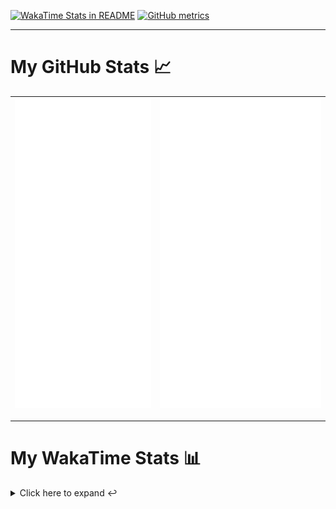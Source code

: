 [![WakaTime Stats in README](https://github.com/LOsioChico/LOsioChico/actions/workflows/waka.yml/badge.svg)](https://github.com/LOsioChico/LOsioChico/actions/workflows/waka.yml) [![GitHub metrics](https://github.com/LOsioChico/LOsioChico/actions/workflows/metrics.yml/badge.svg)](https://github.com/LOsioChico/LOsioChico/actions/workflows/metrics.yml)

---

# My GitHub Stats 📈

| ![](./assets/metrics.svg) | ![](./assets/metrics2.svg) |
| ------------------------- | -------------------------- |

---

# My WakaTime Stats 📊

<details>
<summary>Click here to expand ↩️</summary>
<br>

<!--START_SECTION:waka-->
![Code Time](http://img.shields.io/badge/Code%20Time-2%2C269%20hrs%2023%20mins-blue)

![Lines of code](https://img.shields.io/badge/From%20Hello%20World%20I%27ve%20Written-422.4%20thousand%20lines%20of%20code-blue)

**🐱 My GitHub Data** 

> 📦 697.7 kB Used in GitHub's Storage 
 > 
> 🏆 248 Contributions in the Year 2025
 > 
> 🚫 Not Opted to Hire
 > 
> 📜 29 Public Repositories 
 > 
> 🔑 34 Private Repositories 
 > 
**I'm a Night 🦉** 

```text
🌞 Morning                654 commits         ████░░░░░░░░░░░░░░░░░░░░░   14.32 % 
🌆 Daytime                1439 commits        ████████░░░░░░░░░░░░░░░░░   31.52 % 
🌃 Evening                1567 commits        █████████░░░░░░░░░░░░░░░░   34.32 % 
🌙 Night                  906 commits         █████░░░░░░░░░░░░░░░░░░░░   19.84 % 
```
📅 **I'm Most Productive on Thursday** 

```text
Monday                   620 commits         ███░░░░░░░░░░░░░░░░░░░░░░   13.58 % 
Tuesday                  694 commits         ████░░░░░░░░░░░░░░░░░░░░░   15.20 % 
Wednesday                523 commits         ███░░░░░░░░░░░░░░░░░░░░░░   11.45 % 
Thursday                 843 commits         █████░░░░░░░░░░░░░░░░░░░░   18.46 % 
Friday                   703 commits         ████░░░░░░░░░░░░░░░░░░░░░   15.40 % 
Saturday                 752 commits         ████░░░░░░░░░░░░░░░░░░░░░   16.47 % 
Sunday                   431 commits         ██░░░░░░░░░░░░░░░░░░░░░░░   09.44 % 
```


📊 **This Week I Spent My Time On** 

```text
💬 Programming Languages: 
Astro                    6 hrs 11 mins       ███████████████████░░░░░░   75.49 % 
TypeScript               46 mins             ██░░░░░░░░░░░░░░░░░░░░░░░   09.52 % 
Other                    39 mins             ██░░░░░░░░░░░░░░░░░░░░░░░   07.94 % 
SQL                      23 mins             █░░░░░░░░░░░░░░░░░░░░░░░░   04.72 % 
JSON                     6 mins              ░░░░░░░░░░░░░░░░░░░░░░░░░   01.25 % 
```

**I Mostly Code in TypeScript** 

```text
TypeScript               33 repos            ████████████░░░░░░░░░░░░░   49.25 % 
Scala                    9 repos             ███░░░░░░░░░░░░░░░░░░░░░░   13.43 % 
JavaScript               7 repos             ███░░░░░░░░░░░░░░░░░░░░░░   10.45 % 
CSS                      5 repos             ██░░░░░░░░░░░░░░░░░░░░░░░   07.46 % 
Astro                    4 repos             █░░░░░░░░░░░░░░░░░░░░░░░░   05.97 % 
```




 Last Updated on 28/06/2025 01:10:57 UTC
<!--END_SECTION:waka-->

## </details>
